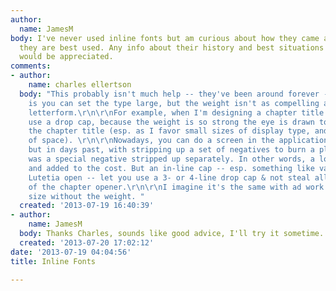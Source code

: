 ```yaml
---
author:
  name: JamesM
body: I've never used inline fonts but am curious about how they came about and how
  they are best used. Any info about their history and best situations to use them
  would be appreciated.
comments:
- author:
    name: charles ellertson
  body: "This probably isn't much help -- they've been around forever -- but one use
    is you can set the type large, but the weight isn't as compelling as with a solid
    letterform.\r\n\r\nFor example, when I'm designing a chapter title page, I rarely
    use a drop cap, because the weight is so strong the eye is drawn to it, away from
    the chapter title (esp. as I favor small sizes of display type, and careful use
    of space). \r\n\r\nNowadays, you can do a screen in the applications program,
    but in days past, with stripping up a set of negatives to burn a plate, any screen
    was a special negative stripped up separately. In other words, a lot of work,
    and added to the cost. But an in-line cap -- esp. something like van Krimpen's
    Lutetia open -- let you use a 3- or 4-line drop cap & not steal all the thunder
    of the chapter opener.\r\n\r\nI imagine it's the same with ad work -- a larger
    size without the weight. "
  created: '2013-07-19 16:40:39'
- author:
    name: JamesM
  body: Thanks Charles, sounds like good advice, I'll try it sometime.
  created: '2013-07-20 17:02:12'
date: '2013-07-19 04:04:56'
title: Inline Fonts

---
```

